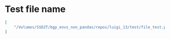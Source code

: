 # Test file name

```json
[
    "/Volumes/SSD2T/bgp_envs_non_pandas/repos/luigi_13/test/file_test.py"
]
```
